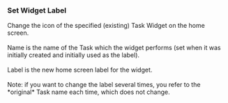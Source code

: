 ### Set Widget Label

Change the icon of the specified (existing) Task Widget on the home
screen.\
\
Name is the name of the Task which the widget performs (set when it was
initially created and initially used as the label).\
\
Label is the new home screen label for the widget.\
\
Note: if you want to change the label several times, you refer to the
\*original\* Task name each time, which does not change.
